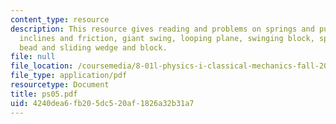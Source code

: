 ```yaml
---
content_type: resource
description: This resource gives reading and problems on springs and pulleys, springs
  inclines and friction, giant swing, looping plane, swinging block, spindletop, sliding
  bead and sliding wedge and block.
file: null
file_location: /coursemedia/8-01l-physics-i-classical-mechanics-fall-2005/4240dea6fb205dc520af1826a32b31a7_ps05.pdf
file_type: application/pdf
resourcetype: Document
title: ps05.pdf
uid: 4240dea6-fb20-5dc5-20af-1826a32b31a7
---
```

